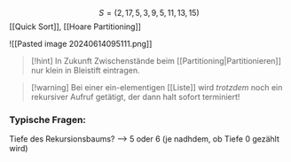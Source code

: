 $$S = (2, 17, 5, 3, 9, 5, 11, 13, 15)$$
[[Quick Sort]], [[Hoare Partitioning]]

![[Pasted image 20240614095111.png]]

> [!hint] In Zukunft Zwischenstände beim [[Partitioning|Partitionieren]] nur klein in Bleistift eintragen.

> [!warning] Bei einer ein-elementigen [[Liste]] wird _trotzdem_ noch ein rekursiver Aufruf getätigt, der dann halt sofort terminiert!

### Typische Fragen:
Tiefe des Rekursionsbaums? --> $5$ oder $6$ (je nadhdem, ob Tiefe $0$ gezählt wird)
 